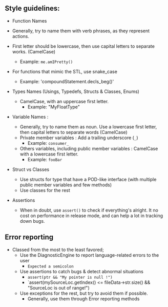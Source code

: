 ## Style guidelines:

 * Function Names
  * Generally, try to name them with verb phrases, as they represent actions.
  * First letter should be lowercase, then use capital letters to separate works. (CamelCase) 
    * Example: `me.amIPretty()`
  * For functions that mimic the STL, use snake_case
    * Example: 'compoundStatement.decls_beg()'

* Types Names (Usings, Typedefs, Structs & Classes, Enums)
  * CamelCase, with an uppercase first letter.
    * Example: "MyFloatType"

* Variable Names :
  * Generally, try to name them as noun. Use a lowercase first letter, then capital letters to separate words (CamelCase)
  * Private member variables : Add a trailing underscore (`_`)
    * Example: `consumer_`
  * Others variables, including public member variables : CamelCase with a lowercase first letter.
    * Example: `fooBar`

* Struct vs Classes
  * Use structs for type that have a POD-like interface (with multiple public member variables and few methods)
  * Use classes for the rest

* Assertions
  * When in doubt, use `assert()` to check if everything's alright. It no cost on performance in release mode, and can help a lot in tracking down bugs.

## Error reporting
* Classed from the most to the least favored;
  * Use the DiagnosticEngine to report language-related errors to the user
    * `Expected a semicolon`  
  * Use assertions to catch bugs & detect abnormal situations
    * `assert(ptr && "My pointer is null !")`
    * `assert(mySourceLoc.getIndex() <= fileData->str.size() && "SourceLoc is out of range!")
  * Use exceptions for the rest, but try to avoid them if possible. 
    * Generally, use them through Error reporting methods

